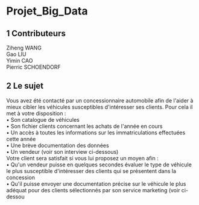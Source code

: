 # Projet_Big_Data

## 1 Contributeurs

Ziheng WANG  
Gao LIU  
Yimin CAO   
Pierric SCHOENDORF



## 2 Le sujet

Vous avez été contacté par un concessionnaire automobile afin de l'aider à mieux cibler les véhicules 
susceptibles d'intéresser ses clients. Pour cela il met à votre disposition :  
• Son catalogue de véhicules  
• Son fichier clients concernant les achats de l'année en cours  
• Un accès à toutes les informations sur les immatriculations effectuées cette année  
• Une brève documentation des données  
• Un vendeur (voir son interview ci-dessous)  
Votre client sera satisfait si vous lui proposez un moyen afin :  
• Qu'un vendeur puisse en quelques secondes évaluer le type de véhicule le plus susceptible d'intéresser des clients qui se présentent dans la concession  
• Qu'il puisse envoyer une documentation précise sur le véhicule le plus adéquat pour des clients sélectionnés par son service marketing (voir ci-dessou  
